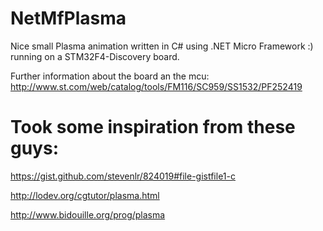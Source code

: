NetMfPlasma
====

Nice small Plasma animation written in C# using .NET Micro Framework :) running on a STM32F4-Discovery board.

Further information about the board an the mcu: http://www.st.com/web/catalog/tools/FM116/SC959/SS1532/PF252419

Took some inspiration from these guys:
======

 https://gist.github.com/stevenlr/824019#file-gistfile1-c 
 
 http://lodev.org/cgtutor/plasma.html
 
 http://www.bidouille.org/prog/plasma

